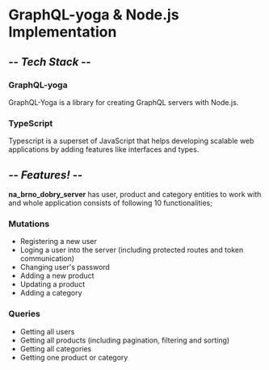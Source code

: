 # GraphQL-yoga & Node.js Implementation

## -- _Tech Stack_ --

### GraphQL-yoga

GraphQL-Yoga is a library for creating GraphQL servers with Node.js.

### TypeScript

Typescript is a superset of JavaScript that helps developing scalable web applications by adding features like interfaces and types.

## -- _Features!_ --

**na_brno_dobry_server** has user, product and category entities to work with and whole application consists of following 10 functionalities;

### Mutations

- Registering a new user
- Loging a user into the server (including protected routes and token communication)
- Changing user's password
- Adding a new product
- Updating a product
- Adding a category

### Queries

- Getting all users
- Getting all products (including pagination, filtering and sorting)
- Getting all categories
- Getting one product or category
